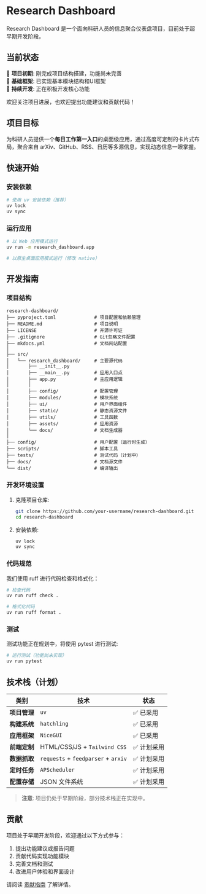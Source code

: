 # Research Dashboard

Research Dashboard 是一个面向科研人员的信息聚合仪表盘项目，目前处于超早期开发阶段。

## 当前状态

🚧 **项目初期**: 刚完成项目结构搭建，功能尚未完善  
🚧 **基础框架**: 已实现基本模块结构和UI框架  
🚧 **持续开发**: 正在积极开发核心功能  

欢迎关注项目进展，也欢迎提出功能建议和贡献代码！

## 项目目标

为科研人员提供一个**每日工作第一入口**的桌面级应用，通过高度可定制的卡片式布局，聚合来自 arXiv、GitHub、RSS、日历等多源信息，实现动态信息一眼掌握。

## 快速开始

### 安装依赖

```bash
# 使用 uv 安装依赖（推荐）
uv lock
uv sync
```

### 运行应用

```bash
# 以 Web 应用模式运行
uv run -m research_dashboard.app

# 以原生桌面应用模式运行（修改 native）
```

## 开发指南

### 项目结构

```
research-dashboard/
├── pyproject.toml              # 项目配置和依赖管理
├── README.md                   # 项目说明
├── LICENSE                     # 开源许可证
├── .gitignore                  # Git忽略文件配置
├── mkdocs.yml                  # 文档网站配置
│
├── src/
│   └── research_dashboard/     # 主要源代码
│       ├── __init__.py
│       ├── __main__.py         # 应用入口点
│       ├── app.py              # 主应用逻辑
│       │
│       ├── config/             # 配置管理
│       ├── modules/            # 模块系统
│       ├── ui/                 # 用户界面组件
│       ├── static/             # 静态资源文件
│       ├── utils/              # 工具函数
│       ├── assets/             # 应用资源
│       └── docs/               # 文档生成器
│
├── config/                     # 用户配置（运行时生成）
├── scripts/                    # 脚本工具
├── tests/                      # 测试代码（计划中）
├── docs/                       # 文档源文件
└── dist/                       # 编译输出
```

### 开发环境设置

1. 克隆项目仓库:

   ```bash
   git clone https://github.com/your-username/research-dashboard.git
   cd research-dashboard
   ```

2. 安装依赖:

   ```bash
   uv lock
   uv sync
   ```

### 代码规范

我们使用 ruff 进行代码检查和格式化：

```bash
# 检查代码
uv run ruff check .

# 格式化代码
uv run ruff format .
```

### 测试

测试功能正在规划中，将使用 pytest 进行测试:

```bash
# 运行测试（功能尚未实现）
uv run pytest
```

## 技术栈（计划）

| 类别 | 技术 | 状态 |
|------|------|------|
| **项目管理** | `uv` | ✅ 已采用 |
| **构建系统** | `hatchling` | ✅ 已采用 |
| **应用框架** | `NiceGUI` | ✅ 已采用 |
| **前端定制** | HTML/CSS/JS + `Tailwind CSS` | ✅ 计划采用 |
| **数据抓取** | `requests` + `feedparser` + `arxiv` | ✅ 计划采用 |
| **定时任务** | `APScheduler` | ✅ 计划采用 |
| **配置存储** | JSON 文件系统 | ✅ 计划采用 |

> **注意**: 项目仍处于早期阶段，部分技术栈正在实现中。

## 贡献

项目处于早期开发阶段，欢迎通过以下方式参与：

1. 提出功能建议或报告问题
2. 贡献代码实现功能模块
3. 完善文档和测试
4. 改进用户体验和界面设计

请阅读 [贡献指南](docs/development/contributing.md) 了解详情。

